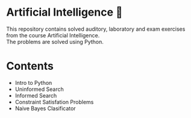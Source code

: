 # Artificial Intelligence 🧠
This repository contains solved auditory, laboratory and exam exercises from the course Artificial Intelligence.<br>
The problems are solved using Python.

# Contents
- Intro to Python
- Uninformed Search
- Informed Search
- Constraint Satisfation Problems
- Naive Bayes Clasificator

